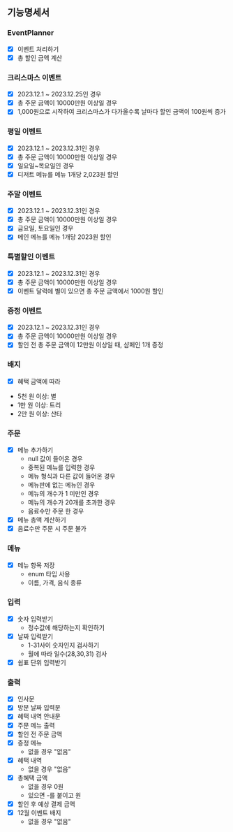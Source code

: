 ## 기능명세서

### EventPlanner

- [x] 이벤트 처리하기
- [x] 총 할인 금액 계산

### 크리스마스 이벤트

- [x] 2023.12.1 ~ 2023.12.25인 경우
- [x] 총 주문 금액이 10000만원 이상일 경우
- [x] 1,000원으로 시작하여 크리스마스가 다가올수록 날마다 할인 금액이 100원씩 증가

### 평일 이벤트

- [x] 2023.12.1 ~ 2023.12.31인 경우
- [x] 총 주문 금액이 10000만원 이상일 경우
- [x] 일요일~목요일인 경우
- [x] 디저트 메뉴를 메뉴 1개당 2,023원 할인

### 주말 이벤트

- [x] 2023.12.1 ~ 2023.12.31인 경우
- [x] 총 주문 금액이 10000만원 이상일 경우
- [x] 금요일, 토요일인 경우
- [x] 메인 메뉴를 메뉴 1개당 2023원 할인

### 특별할인 이벤트

- [x] 2023.12.1 ~ 2023.12.31인 경우
- [x] 총 주문 금액이 10000만원 이상일 경우
- [x] 이벤트 달력에 별이 있으면 총 주문 금액에서 1000원 할인

### 증정 이벤트

- [x] 2023.12.1 ~ 2023.12.31인 경우
- [x] 총 주문 금액이 10000만원 이상일 경우
- [x] 할인 전 총 주문 금액이 12만원 이상일 때, 샴페인 1개 증정

### 배지

- [x] 혜택 금액에 따라
- 5천 원 이상: 별
- 1만 원 이상: 트리
- 2만 원 이상: 산타

### 주문

- [x] 메뉴 추가하기
    - null 값이 들어온 경우
    - 중복된 메뉴를 입력한 경우
    - 메뉴 형식과 다른 값이 들어온 경우
    - 메뉴판에 없는 메뉴인 경우
    - 메뉴의 개수가 1 미만인 경우
    - 메뉴의 개수가 20개를 초과한 경우
    - 음료수만 주문 한 경우
- [x] 메뉴 총액 계산하기
- [x] 음료수만 주문 시 주문 불가

### 메뉴

- [x] 메뉴 항목 저장
    - enum 타입 사용
    - 이름, 가격, 음식 종류

### 입력

- [x] 숫자 입력받기
    - 정수값에 해당하는지 확인하기
- [x] 날짜 입력받기
    - 1-31사이 숫자인지 검사하기
    - 월에 따라 일수(28,30,31) 검사
- [x] 쉽표 단위 입력받기

### 출력

- [x] 인사문
- [x] 방문 날짜 입력문
- [x] 혜택 내역 안내문
- [x] 주문 메뉴 출력
- [x] 할인 전 주문 금액
- [x] 증정 메뉴
    - 없을 경우 "없음"
- [x] 혜택 내역
    - 없을 경우 "없음"
- [x] 총혜택 금액
    - 없을 경우 0원
    - 있으면 -를 붙이고 원
- [x] 할인 후 예상 결제 금액
- [x] 12월 이벤트 배지
    - 없을 경우 "없음"

